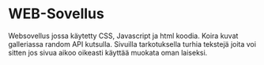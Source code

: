 # WEB-Sovellus
Websovellus jossa käytetty CSS, Javascript ja html koodia.
Koira kuvat galleriassa random API kutsulla.
Sivuilla tarkotuksella turhia tekstejä joita voi sitten jos sivua aikoo oikeasti käyttää muokata oman laiseksi.
